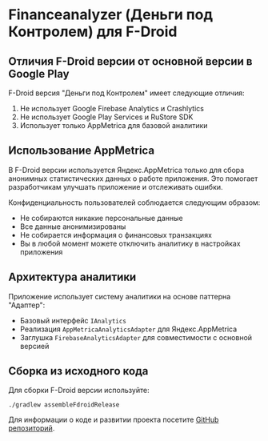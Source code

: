 # Financeanalyzer (Деньги под Контролем) для F-Droid

## Отличия F-Droid версии от основной версии в Google Play

F-Droid версия "Деньги под Контролем" имеет следующие отличия:

1. Не использует Google Firebase Analytics и Crashlytics
2. Не использует Google Play Services и RuStore SDK
3. Использует только AppMetrica для базовой аналитики

## Использование AppMetrica

В F-Droid версии используется Яндекс.AppMetrica только для сбора анонимных статистических данных о работе приложения. Это помогает разработчикам улучшать приложение и отслеживать ошибки.

Конфиденциальность пользователей соблюдается следующим образом:
- Не собираются никакие персональные данные
- Все данные анонимизированы
- Не собирается информация о финансовых транзакциях
- Вы в любой момент можете отключить аналитику в настройках приложения

## Архитектура аналитики

Приложение использует систему аналитики на основе паттерна "Адаптер":
- Базовый интерфейс `IAnalytics`
- Реализация `AppMetricaAnalyticsAdapter` для Яндекс.AppMetrica
- Заглушка `FirebaseAnalyticsAdapter` для совместимости с основной версией

## Сборка из исходного кода

Для сборки F-Droid версии используйте:

```
./gradlew assembleFdroidRelease
```

Для информации о коде и развитии проекта посетите [GitHub репозиторий](https://github.com/davidbugayov/Financeanalyzer). 
